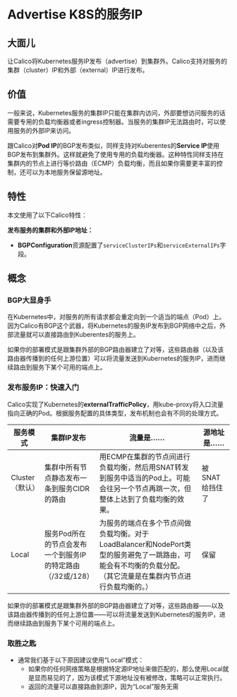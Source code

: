 # Advertise K8S的服务IP

## 大面儿

让Calico将Kubernetes服务IP发布（advertise）到集群外。Calico支持对服务的集群（cluster）IP和外部（external）IP进行发布。

## 价值

一般来说，Kubernetes服务的集群IP只能在集群内访问，外部要想访问服务的话需要专用的负载均衡器或者ingress控制器。当服务的集群IP无法路由时，可以使用服务的外部IP来访问。

跟Calico对**Pod IP**的BGP发布类似，同样支持对Kuberentes的**Service IP**使用BGP发布到集群外。这样就避免了使用专用的负载均衡器。这种特性同样支持在集群内的节点上进行等价路由（ECMP）负载均衡，而且如果你需要更丰富的控制，还可以为本地服务保留源地址。

## 特性

本文使用了以下Calico特性：

**发布服务的集群和外部IP地址：**

- **BGPConfiguration**资源配置了`serviceClusterIPs`和`serviceExternalIPs`字段。

## 概念

### BGP大显身手

在Kubernetes中，对服务的所有请求都会重定向到一个适当的端点（Pod）上。因为Calico有BGP这个武器，将Kubernetes的服务IP发布到BGP网络中之后，外部流量就可以直接路由到Kuberentes的服务上。

如果你的部署模式是跟集群外部的BGP路由器建立了对等，这些路由器（以及该路由器传播到的任何上游位置）可以将流量发送到Kubernetes的服务IP，进而继续路由到服务下某个可用的端点上。

### 发布服务IP：快速入门

Calico实现了Kubernetes的**externalTrafficPolicy**，用kube-proxy将入口流量指向正确的Pod。根据服务配置的具体类型，发布机制也会有不同的处理方式。

|**服务模式**|**集群IP发布**|**流量是……**|**源地址是……**
|-|-|-|-
|Cluster（默认）|集群中所有节点静态发布一条到服务CIDR的路由|用ECMP在集群的节点间进行负载均衡，然后用SNAT转发到服务中适当的Pod上。可能会往另一个节点再跳一次，但整体上达到了负载均衡的效果。|被SNAT给挡住了
|Local|服务Pod所在的节点会发布一个到服务IP的特定路由（/32或/128）|为服务的端点在多个节点间做负载均衡。对于LoadBalancer和NodePort类型的服务避免了一跳路由，可能会有不均衡的负载分配。（其它流量是在集群内节点进行负载均衡的。）|保留

如果你的部署模式是跟集群外部的BGP路由器建立了对等，这些路由器——以及该路由器传播到的任何上游位置——可以将流量发送到Kubernetes的服务IP，进而继续路由到服务下某个可用的端点上。

### 取胜之匙

- 通常我们基于以下原因建议使用“Local”模式：
    - 如果你的任何网络策略是根据特定源IP地址来做匹配的，那么使用Local就是显而易见的了，因为该模式下源地址没有被修改，策略可以正常执行。
    - 返回的流量可以直接路由到源IP，因为“Local”服务无需